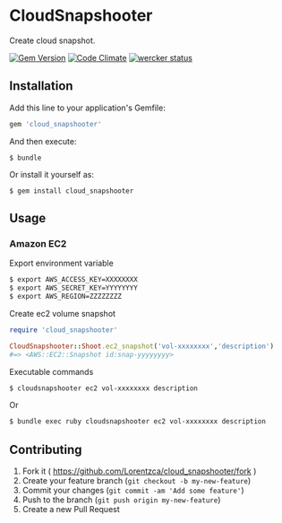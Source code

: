 # CloudSnapshooter

Create cloud snapshot.

[![Gem Version](https://badge.fury.io/rb/cloud_snapshooter.svg)](http://badge.fury.io/rb/cloud_snapshooter)
[![Code Climate](https://codeclimate.com/github/Lorentzca/cloud_snapshooter/badges/gpa.svg)](https://codeclimate.com/github/Lorentzca/cloud_snapshooter)
[![wercker status](https://app.wercker.com/status/e6cde04dd13908b723df8b5145627369/s "wercker status")](https://app.wercker.com/project/bykey/e6cde04dd13908b723df8b5145627369)

## Installation

Add this line to your application's Gemfile:

```ruby
gem 'cloud_snapshooter'
```

And then execute:

    $ bundle

Or install it yourself as:

    $ gem install cloud_snapshooter

## Usage

### Amazon EC2

Export environment variable

```bash
$ export AWS_ACCESS_KEY=XXXXXXXX
$ export AWS_SECRET_KEY=YYYYYYYY
$ export AWS_REGION=ZZZZZZZZ
```

Create ec2 volume snapshot

```ruby
require 'cloud_snapshooter'

CloudSnapshooter::Shoot.ec2_snapshot('vol-xxxxxxxx','description')
#=> <AWS::EC2::Snapshot id:snap-yyyyyyyy>
```

Executable commands

```bash
$ cloudsnapshooter ec2 vol-xxxxxxxx description
```

Or

```bash
$ bundle exec ruby cloudsnapshooter ec2 vol-xxxxxxxx description
```

## Contributing

1. Fork it ( https://github.com/Lorentzca/cloud_snapshooter/fork )
2. Create your feature branch (`git checkout -b my-new-feature`)
3. Commit your changes (`git commit -am 'Add some feature'`)
4. Push to the branch (`git push origin my-new-feature`)
5. Create a new Pull Request
